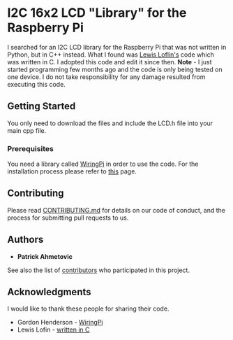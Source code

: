 # I2C 16x2 LCD "Library" for the Raspberry Pi

I searched for an I2C LCD library for the Raspberry Pi that was not written in Python, but in C++ instead. What I found was [Lewis Loflin's](http://www.bristolwatch.com/rpi/i2clcd.htm) code which was written in C. I adopted this code and edit it since then. 
**Note** - I just started programming few months ago and the code is only being tested on one device. I do not take responsibility for any damage resulted from executing this code.

## Getting Started

You only need to download the files and include the LCD.h file into your main cpp file.

### Prerequisites

You need a library called [WiringPi](http://wiringpi.com/) in order to use the code. For the installation process please refer to [this](http://wiringpi.com/download-and-install/) page.


## Contributing

Please read [CONTRIBUTING.md](https://gist.github.com/PurpleBooth/b24679402957c63ec426) for details on our code of conduct, and the process for submitting pull requests to us.


## Authors

* **Patrick Ahmetovic**

See also the list of [contributors](https://github.com/your/project/contributors) who participated in this project.


## Acknowledgments

I would like to thank these people for sharing their code.

* Gordon Henderson - [WiringPi](http://wiringpi.com/)
* Lewis Lofin - [written in C](http://www.bristolwatch.com/rpi/i2clcd.htm)

